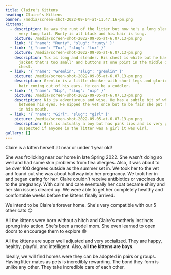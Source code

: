 ```yaml
---
title: Claire's Kittens
heading: Claire's Kittens
banner: /media/screen-shot-2022-09-04-at-11.47.16-pm.png
kittens:
  - description: He was the runt of the litter but now he's a long sleek boy with a
      very long tail. Runty is all black and his hair is long.
    picture: /media/screen-shot-2022-09-05-at-6.07.13-pm.png
    link: '{ "name": "Runty", "slug": "runty" }'
  - link: '{ "name": "Tux", "slug": "tux" }'
    picture: /media/screen-shot-2022-09-05-at-6.07.13-pm.png
    description: Tux is long and slender. His chest is white but he has a "black
      jacket that's too small" and buttons at one point in the middle of his
      chest.
  - link: '{ "name": "Gremlin", "slug": "gremlin" }'
    picture: /media/screen-shot-2022-09-05-at-6.07.13-pm.png
    description: Gremlin is a little chonker with short legs and glorious tufts of
      hair coming out of his ears. He can be a cuddler.
  - link: '{ "name": "Nip", "slug": "nip" }'
    picture: /media/screen-shot-2022-09-05-at-6.07.13-pm.png
    description: Nip is adventurous and wise. He has a subtle bit of white hair
      between his eyes. He nipped the vet once but to be fair she put her finger
      in his mouth.
  - link: '{ "name": "Girl", "slug": "girl" }'
    picture: /media/screen-shot-2022-09-05-at-6.07.13-pm.png
    description: Girl is actually a boy but has pink lips and is very gentle. We
      suspected if anyone in the litter was a girl it was Girl.
gallery: []
---
```

Claire is a kitten herself at near or under 1 year old! 

She was frolicking near our home in late Spring 2022. She wasn't doing so well and had some skin problems from flea allergies. Also, it was about to be over 100 degrees outside as the summer set in. We took her to the vet and found out she was about halfway into her pregnancy. We took her in and began caring for her. Claire couldn't receive antibiotics or vaccines due to the pregnancy. With calm and care eventually her coat became shiny and her skin issues cleared up. We were able to get her completely healthy and comfortable weeks before the kittens finally arrived. 

We intend to be Claire's forever home. She's very compatible with our 5 other cats 😊 

All the kittens were born without a hitch and Claire's motherly instincts sprung into action. She's been a model mom. She even learned to open doors to encourage them to explore 😅

All the kittens are super well adjusted and very socialized. They are happy, healthy, playful, and intelligent. Also, **all the kittens are boys**.

Ideally, we will find homes were they can be adopted in pairs or groups. Having litter mates as pets is incredibly rewarding. The bond they form is unlike any other. They take incredible care of each other.